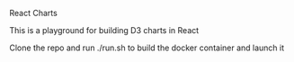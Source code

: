 React Charts

This is a playground for building D3 charts in React

Clone the repo and run ./run.sh to build the docker container and launch it

